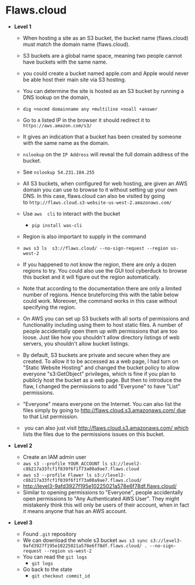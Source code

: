# Flaws.cloud

- **Level 1**
	- When hosting a site as an S3 bucket, the bucket name (flaws.cloud) must match the domain name (flaws.cloud).
	-  S3 buckets are a global name space, meaning two people cannot have buckets with the same name.
	- you could create a bucket named apple.com and Apple would never be able host their main site via S3 hosting.
	- You can determine the site is hosted as an S3 bucket by running a DNS lookup on the domain,
	- `dig +nocmd domainname any +multiline +noall +answer`
	- Go to `A`  listed IP  in the browser it should redirect it to `https://aws.amazon.com/s3/`
	- It gives an indication that a bucket has been created by someone with the same name as the domain. 
	- `nslookup` on the `IP Address` will reveal the full domain address of the bucket.

	-  See `nslookup 54.231.184.255`
	- All S3 buckets, when configured for web hosting, are given an AWS domain you can use to browse to it without setting up your own DNS. In this case, flaws.cloud can also be visited by going to `http://flaws.cloud.s3-website-us-west-2.amazonaws.com/`
	-  Use `aws  cli` to interact with the bucket 
		-  `pip install was-cli`
	- Region is also important to supply in the command
	- `aws s3 ls  s3://flaws.cloud/ --no-sign-request --region us-west-2`
	- If you happened to not know the region, there are only a dozen regions to try. You could also use the GUI tool cyberduck to browse this bucket and it will figure out the region automatically.
	- Note that according to the documentation there are only a limited number of regions. Hence bruteforcing this with the table below could work. Moreover, the command works in this case without specifying the region.
	- On AWS you can set up S3 buckets with all sorts of permissions and functionality including using them to host static files. A number of people accidentally open them up with permissions that are too loose. Just like how you shouldn't allow directory listings of web servers, you shouldn't allow bucket listings.
	- By default, S3 buckets are private and secure when they are created. To allow it to be accessed as a web page, I had turn on "Static Website Hosting" and changed the bucket policy to allow everyone "s3:GetObject" privileges, which is fine if you plan to publicly host the bucket as a web page. But then to introduce the flaw, I changed the permissions to add "Everyone" to have "List" permissions.
	- "Everyone" means everyone on the Internet. You can also list the files simply by going to http://flaws.cloud.s3.amazonaws.com/ due to that List permission.
	-  you can also just visit http://flaws.cloud.s3.amazonaws.com/ which lists the files due to the permissions issues on this bucket.

- **Level 2**
	- Create an IAM admin user 
	- `aws s3 --profile YOUR_ACCOUNT ls s3://level2-c8b217a33fcf1f839f6f1f73a00a9ae7.flaws.cloud`
	- `aws s3 --profile Flawer ls s3://level2-c8b217a33fcf1f839f6f1f73a00a9ae7.flaws.cloud/`
	- http://level3-9afd3927f195e10225021a578e6f78df.flaws.cloud/
	- Similar to opening permissions to "Everyone", people accidentally open permissions to "Any Authenticated AWS User". They might mistakenly think this will only be users of their account, when in fact it means anyone that has an AWS account.

- **Level 3**
	- Found `.git` repository 
	- We can download the whole s3 bucket `aws s3 sync s3://level3-9afd3927f195e10225021a578e6f78df.flaws.cloud/ . --no-sign-request --region us-west-2`
	- You can read the `git logs` 
		- `git logs`
	- Go back to the state
		- `git checkout commit_id` 

		
